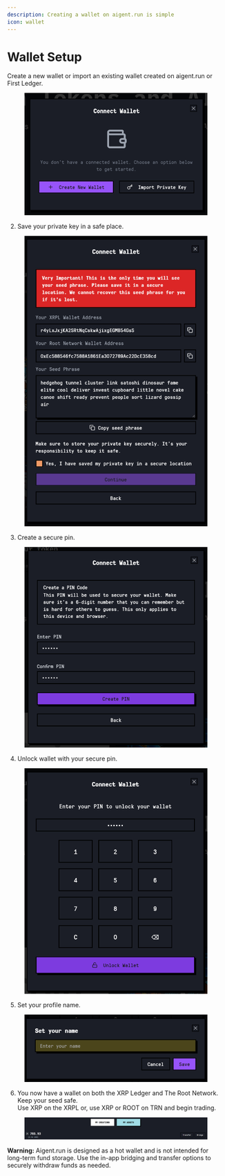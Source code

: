 ```yaml
---
description: Creating a wallet on aigent.run is simple
icon: wallet
---
```


# Wallet Setup

Create a new wallet or import an existing wallet created on aigent.run or First Ledger.

<figure><img src="../.gitbook/assets/image (25).png" alt=""><figcaption></figcaption></figure>

2. Save your private key in a safe place.

<figure><img src="../.gitbook/assets/image.png" alt=""><figcaption></figcaption></figure>

3. Create a secure pin.

<figure><img src="../.gitbook/assets/image (27).png" alt=""><figcaption></figcaption></figure>

4. Unlock wallet with your secure pin.

<figure><img src="../.gitbook/assets/image (28).png" alt=""><figcaption></figcaption></figure>

5. Set your profile name.

<figure><img src="../.gitbook/assets/image (29).png" alt=""><figcaption></figcaption></figure>

6. You now have a wallet on both the XRP Ledger and The Root Network. Keep your seed safe.\
   Use XRP on the XRPL or, use XRP or ROOT on TRN and begin trading.

<figure><img src="../.gitbook/assets/image (2).png" alt=""><figcaption></figcaption></figure>

**Warning:** Aigent.run is designed as a hot wallet and is not intended for long-term fund storage. Use the in-app bridging and transfer options to securely withdraw funds as needed.
